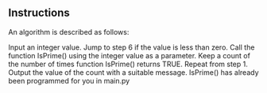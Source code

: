## Instructions

An algorithm is described as follows:

Input an integer value.
Jump to step 6 if the value is less than zero.
Call the function IsPrime() using the integer value as a parameter.
Keep a count of the number of times function IsPrime() returns TRUE.
Repeat from step 1.
Output the value of the count with a suitable message.
IsPrime() has already been programmed for you in main.py
